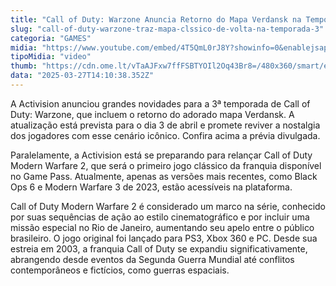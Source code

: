 ```yaml
---
title: "Call of Duty: Warzone Anuncia Retorno do Mapa Verdansk na Temporada 3"
slug: "call-of-duty-warzone-traz-mapa-clssico-de-volta-na-temporada-3"
categoria: "GAMES"
midia: "https://www.youtube.com/embed/4T5QmL0rJ8Y?showinfo=0&enablejsapi=1"
tipoMidia: "video"
thumb: "https://cdn.ome.lt/vTaAJFxw7ffFSBTYOIl2Oq43Br8=/480x360/smart/extras/conteudos/omelete_THUMB_-_2025-03-27T104424.904.png"
data: "2025-03-27T14:10:38.352Z"
---
```


A Activision anunciou grandes novidades para a 3ª temporada de Call of Duty: Warzone, que incluem o retorno do adorado mapa Verdansk. A atualização está prevista para o dia 3 de abril e promete reviver a nostalgia dos jogadores com esse cenário icônico. Confira acima a prévia divulgada.

Paralelamente, a Activision está se preparando para relançar Call of Duty Modern Warfare 2, que será o primeiro jogo clássico da franquia disponível no Game Pass. Atualmente, apenas as versões mais recentes, como Black Ops 6 e Modern Warfare 3 de 2023, estão acessíveis na plataforma.

Call of Duty Modern Warfare 2 é considerado um marco na série, conhecido por suas sequências de ação ao estilo cinematográfico e por incluir uma missão especial no Rio de Janeiro, aumentando seu apelo entre o público brasileiro. O jogo original foi lançado para PS3, Xbox 360 e PC. Desde sua estreia em 2003, a franquia Call of Duty se expandiu significativamente, abrangendo desde eventos da Segunda Guerra Mundial até conflitos contemporâneos e fictícios, como guerras espaciais.